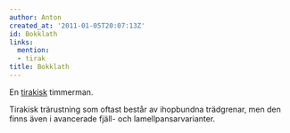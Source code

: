 ```yaml
---
author: Anton
created_at: '2011-01-05T20:07:13Z'
id: Bokklath
links:
  mention:
  - tirak
title: Bokklath
---
```


En [tirakisk] timmerman.

Tirakisk trärustning som oftast består av ihopbundna trädgrenar, men den finns även i avancerade
fjäll- och lamellpansarvarianter.

  [tirakisk]: tirak
